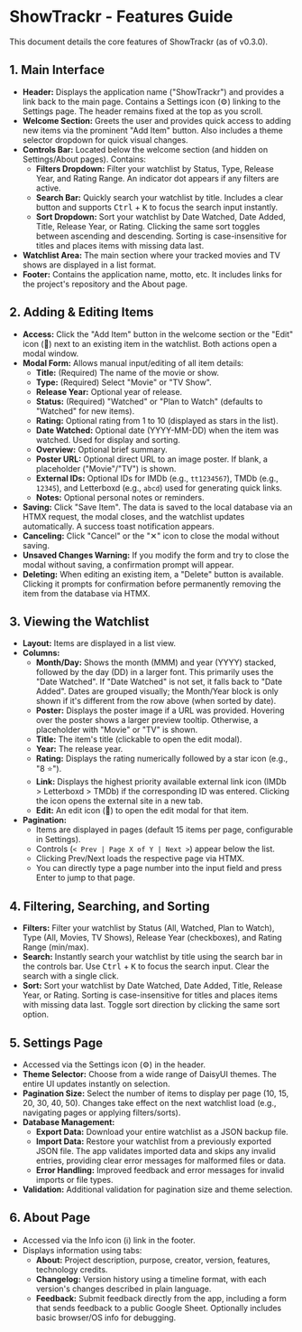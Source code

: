 # ShowTrackr - Features Guide

This document details the core features of ShowTrackr (as of v0.3.0).

## 1. Main Interface

- **Header:** Displays the application name ("ShowTrackr") and provides a link back to the main page. Contains a Settings icon (⚙️) linking to the Settings page. The header remains fixed at the top as you scroll.
- **Welcome Section:** Greets the user and provides quick access to adding new items via the prominent "Add Item" button. Also includes a theme selector dropdown for quick visual changes.
- **Controls Bar:** Located below the welcome section (and hidden on Settings/About pages). Contains:
  - **Filters Dropdown:** Filter your watchlist by Status, Type, Release Year, and Rating Range. An indicator dot appears if any filters are active.
  - **Search Bar:** Quickly search your watchlist by title. Includes a clear button and supports <kbd>Ctrl</kbd> + <kbd>K</kbd> to focus the search input instantly.
  - **Sort Dropdown:** Sort your watchlist by Date Watched, Date Added, Title, Release Year, or Rating. Clicking the same sort toggles between ascending and descending. Sorting is case-insensitive for titles and places items with missing data last.
- **Watchlist Area:** The main section where your tracked movies and TV shows are displayed in a list format.
- **Footer:** Contains the application name, motto, etc. It includes links for the project's repository and the About page.

## 2. Adding & Editing Items

- **Access:** Click the "Add Item" button in the welcome section or the "Edit" icon (📝) next to an existing item in the watchlist. Both actions open a modal window.
- **Modal Form:** Allows manual input/editing of all item details:
  - **Title:** (Required) The name of the movie or show.
  - **Type:** (Required) Select "Movie" or "TV Show".
  - **Release Year:** Optional year of release.
  - **Status:** (Required) "Watched" or "Plan to Watch" (defaults to "Watched" for new items).
  - **Rating:** Optional rating from 1 to 10 (displayed as stars in the list).
  - **Date Watched:** Optional date (YYYY-MM-DD) when the item was watched. Used for display and sorting.
  - **Overview:** Optional brief summary.
  - **Poster URL:** Optional direct URL to an image poster. If blank, a placeholder ("Movie"/"TV") is shown.
  - **External IDs:** Optional IDs for IMDb (e.g., `tt1234567`), TMDb (e.g., `12345`), and Letterboxd (e.g., `abcd`) used for generating quick links.
  - **Notes:** Optional personal notes or reminders.
- **Saving:** Click "Save Item". The data is saved to the local database via an HTMX request, the modal closes, and the watchlist updates automatically. A success toast notification appears.
- **Canceling:** Click "Cancel" or the "✕" icon to close the modal without saving.
- **Unsaved Changes Warning:** If you modify the form and try to close the modal without saving, a confirmation prompt will appear.
- **Deleting:** When editing an existing item, a "Delete" button is available. Clicking it prompts for confirmation before permanently removing the item from the database via HTMX.

## 3. Viewing the Watchlist

- **Layout:** Items are displayed in a list view.
- **Columns:**
  - **Month/Day:** Shows the month (MMM) and year (YYYY) stacked, followed by the day (DD) in a larger font. This primarily uses the "Date Watched". If "Date Watched" is not set, it falls back to "Date Added". Dates are grouped visually; the Month/Year block is only shown if it's different from the row above (when sorted by date).
  - **Poster:** Displays the poster image if a URL was provided. Hovering over the poster shows a larger preview tooltip. Otherwise, a placeholder with "Movie" or "TV" is shown.
  - **Title:** The item's title (clickable to open the edit modal).
  - **Year:** The release year.
  - **Rating:** Displays the rating numerically followed by a star icon (e.g., "8 ⭐").
  - **Link:** Displays the highest priority available external link icon (IMDb > Letterboxd > TMDb) if the corresponding ID was entered. Clicking the icon opens the external site in a new tab.
  - **Edit:** An edit icon (📝) to open the edit modal for that item.
- **Pagination:**
  - Items are displayed in pages (default 15 items per page, configurable in Settings).
  - Controls (`< Prev | Page X of Y | Next >`) appear below the list.
  - Clicking Prev/Next loads the respective page via HTMX.
  - You can directly type a page number into the input field and press Enter to jump to that page.

## 4. Filtering, Searching, and Sorting

- **Filters:** Filter your watchlist by Status (All, Watched, Plan to Watch), Type (All, Movies, TV Shows), Release Year (checkboxes), and Rating Range (min/max).
- **Search:** Instantly search your watchlist by title using the search bar in the controls bar. Use <kbd>Ctrl</kbd> + <kbd>K</kbd> to focus the search input. Clear the search with a single click.
- **Sort:** Sort your watchlist by Date Watched, Date Added, Title, Release Year, or Rating. Sorting is case-insensitive for titles and places items with missing data last. Toggle sort direction by clicking the same sort option.

## 5. Settings Page

- Accessed via the Settings icon (⚙️) in the header.
- **Theme Selector:** Choose from a wide range of DaisyUI themes. The entire UI updates instantly on selection.
- **Pagination Size:** Select the number of items to display per page (10, 15, 20, 30, 40, 50). Changes take effect on the next watchlist load (e.g., navigating pages or applying filters/sorts).
- **Database Management:**
  - **Export Data:** Download your entire watchlist as a JSON backup file.
  - **Import Data:** Restore your watchlist from a previously exported JSON file. The app validates imported data and skips any invalid entries, providing clear error messages for malformed files or data.
  - **Error Handling:** Improved feedback and error messages for invalid imports or file types.
- **Validation:** Additional validation for pagination size and theme selection.

## 6. About Page

- Accessed via the Info icon (ℹ️) link in the footer.
- Displays information using tabs:
  - **About:** Project description, purpose, creator, version, features, technology credits.
  - **Changelog:** Version history using a timeline format, with each version's changes described in plain language.
  - **Feedback:** Submit feedback directly from the app, including a form that sends feedback to a public Google Sheet. Optionally includes basic browser/OS info for debugging.
